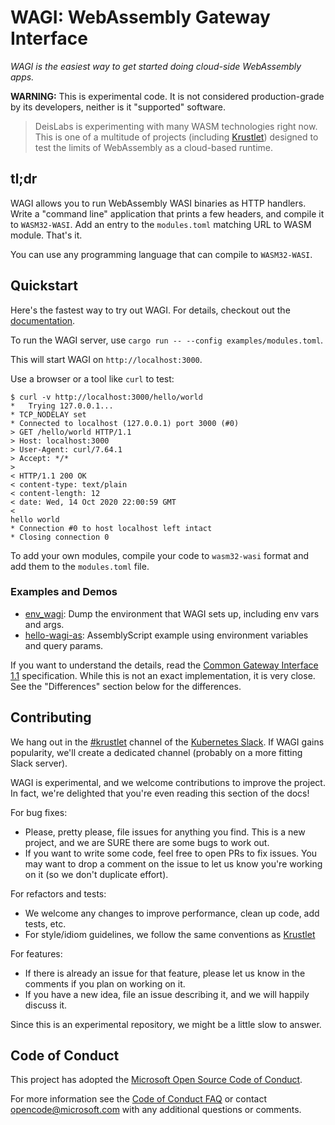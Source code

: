 # WAGI: WebAssembly Gateway Interface

_WAGI is the easiest way to get started doing cloud-side WebAssembly apps._

**WARNING:** This is experimental code.
It is not considered production-grade by its developers, neither is it "supported" software.

> DeisLabs is experimenting with many WASM technologies right now.
> This is one of a multitude of projects (including [Krustlet](https://github.com/deislabs/krustlet))
> designed to test the limits of WebAssembly as a cloud-based runtime.

## tl;dr

WAGI allows you to run WebAssembly WASI binaries as HTTP handlers.
Write a "command line" application that prints a few headers, and compile it to `WASM32-WASI`.
Add an entry to the `modules.toml` matching URL to WASM module.
That's it.

You can use any programming language that can compile to `WASM32-WASI`.

## Quickstart

Here's the fastest way to try out WAGI. For details, checkout out the [documentation](docs/README.md).

To run the WAGI server, use `cargo run -- --config examples/modules.toml`.

This will start WAGI on `http://localhost:3000`.

Use a browser or a tool like `curl` to test:

```
$ curl -v http://localhost:3000/hello/world
*   Trying 127.0.0.1...
* TCP_NODELAY set
* Connected to localhost (127.0.0.1) port 3000 (#0)
> GET /hello/world HTTP/1.1
> Host: localhost:3000
> User-Agent: curl/7.64.1
> Accept: */*
>
< HTTP/1.1 200 OK
< content-type: text/plain
< content-length: 12
< date: Wed, 14 Oct 2020 22:00:59 GMT
<
hello world
* Connection #0 to host localhost left intact
* Closing connection 0
```

To add your own modules, compile your code to `wasm32-wasi` format and add them to the `modules.toml` file.

### Examples and Demos

- [env_wagi](https://github.com/deislabs/env_wagi): Dump the environment that WAGI sets up, including env vars and args.
- [hello-wagi-as](https://github.com/deislabs/hello-wagi-as): AssemblyScript example using environment variables and query params.

If you want to understand the details, read the [Common Gateway Interface 1.1](https://tools.ietf.org/html/rfc3875) specification.
While this is not an exact implementation, it is very close.
See the "Differences" section below for the differences.

## Contributing

We hang out in the [#krustlet](https://kubernetes.slack.com/messages/krustlet) channel of the [Kubernetes Slack](https://kubernetes.slack.com).
If WAGI gains popularity, we'll create a dedicated channel (probably on a more fitting Slack server).

WAGI is experimental, and we welcome contributions to improve the project.
In fact, we're delighted that you're even reading this section of the docs!

For bug fixes:

- Please, pretty please, file issues for anything you find. This is a new project, and we are SURE there are some bugs to work out.
- If you want to write some code, feel free to open PRs to fix issues. You may want to drop a comment on the issue to let us know you're working on it (so we don't duplicate effort).

For refactors and tests:

- We welcome any changes to improve performance, clean up code, add tests, etc.
- For style/idiom guidelines, we follow the same conventions as [Krustlet](https://github.com/deislabs/krustlet)

For features:

- If there is already an issue for that feature, please let us know in the comments if you plan on working on it.
- If you have a new idea, file an issue describing it, and we will happily discuss it.

Since this is an experimental repository, we might be a little slow to answer.

## Code of Conduct

This project has adopted the [Microsoft Open Source Code of
Conduct](https://opensource.microsoft.com/codeofconduct/).

For more information see the [Code of Conduct
FAQ](https://opensource.microsoft.com/codeofconduct/faq/) or contact
[opencode@microsoft.com](mailto:opencode@microsoft.com) with any additional questions or comments.
